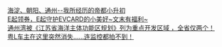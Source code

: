   
[海淀、朝阳、通州--我所经历的帝都小升初](http://www.dianyue.me/archives/513/h2xjvbohpoy879te/)  
[E起领券，E起守护EVCARD的小美好~文末有福利~](http://www.dianyue.me/archives/656/maugllx905b369vc/)  
[通州湾被《江苏省海洋主体功能区规划》列为重点开发区域 ，全省仅两个！](http://www.dianyue.me/archives/000/gi2cyq2i6p234hhq/)  
[粤L车主在这里突然消失……连监控都拍不到！](http://www.dianyue.me/archives/693/3kkhidw01zrbf7ty/)